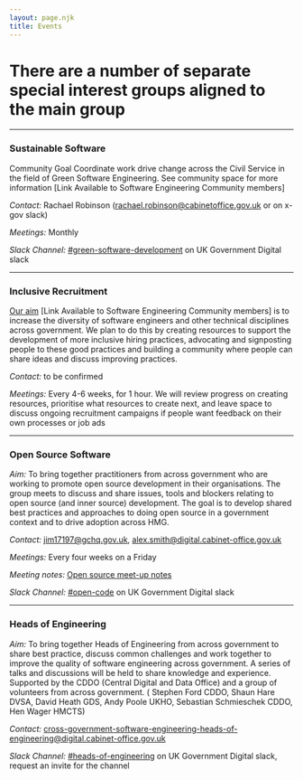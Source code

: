 ```yaml
---
layout: page.njk
title: Events
---
```


# There are a number of separate special interest groups aligned to the main group 
---

### Sustainable Software 

Community Goal Coordinate work drive change across the Civil Service in the field of Green Software Engineering. See community space for more information [Link Available to Software Engineering Community members]

*Contact:* Rachael Robinson (rachael.robinson@cabinetoffice.gov.uk or on x-gov slack)

*Meetings:* Monthly 

*Slack Channel:* [#green-software-development](https://ukgovernmentdigital.slack.com/archives/C04C60X2FJA) on UK Government Digital slack



---

 ### Inclusive Recruitment
[Our aim](https://github.com/uk-x-gov-software-community/community-space/blob/main/special-interest-meetings/inclusive-recruitment/2023-08-09.md#1-goal) [Link Available to Software Engineering Community members] is to increase the diversity of software engineers and other technical disciplines across government. We plan to do this by creating resources to support the development of more inclusive hiring practices, advocating and signposting people to these good practices and building a community where people can share ideas and discuss improving practices.

*Contact:* to be confirmed

*Meetings:* Every 4-6 weeks, for 1 hour. We will review progress on creating resources, prioritise what resources to create next, and leave space to discuss ongoing recruitment campaigns if people want feedback on their own processes or job ads



---

### Open Source Software


*Aim:* To bring together practitioners from across government who are working to promote open source development in their organisations. The group meets to discuss and share issues, tools and blockers relating to open source (and inner source) development. The goal is to develop shared best practices and approaches to doing open source in a government context and to drive adoption across HMG.

*Contact:* jim17197@gchq.gov.uk, alex.smith@digital.cabinet-office.gov.uk 

*Meetings:* Every four weeks on a Friday

*Meeting notes:* [Open source meet-up notes](/special-interest/open-source/open-source-meetup-notes)

*Slack Channel:* [#open-code](https://ukgovernmentdigital.slack.com/archives/C0Q3KG7B8) on UK Government Digital slack

---
### Heads of Engineering

*Aim:* To bring together Heads of Engineering from across government to share best practice, discuss common challenges and work together to improve the quality of software engineering across government. A series of talks and discussions will be held to share knowledge and experience. Supported by the CDDO (Central Digital and Data Office) and a group of volunteers from across government. ( Stephen Ford CDDO, Shaun Hare DVSA, David Heath GDS, Andy Poole UKHO, Sebastian Schmieschek CDDO, Hen Wager HMCTS)

*Contact:* cross-government-software-engineering-heads-of-engineering@digital.cabinet-office.gov.uk

*Slack Channel:* [#heads-of-engineering](https://ukgovernmentdigital.slack.com/archives/C058C1K39NV) on UK Government Digital slack, request an invite for the channel
